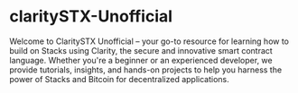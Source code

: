 # claritySTX-Unofficial
Welcome to ClaritySTX Unofficial – your go-to resource for learning how to build on Stacks using Clarity, the secure and innovative smart contract language. Whether you're a beginner or an experienced developer, we provide tutorials, insights, and hands-on projects to help you harness the power of Stacks and Bitcoin for decentralized applications.
